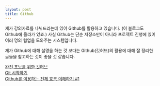 ```yaml
---
layout: post
title: Github
---
```


제가 강의자료를 나눠드리는데 있어 Github를 활용하고 있습니다.
(이 블로그도 Github에 올라가 있죠.)
사실 Github는 단순 저장소만이 아니라 프로젝트 진행에 있어 여러 명의 협업을 도와주는 시스템입니다.

제가 Github에 대해 설명을 하는 것 보다는 Github(깃허브)의 활용에 대해 잘 정리한 글들을 참고하는 것이 좋을 것 같습니다.


[완전 초보를 위한 깃허브](https://nolboo.kim/blog/2013/10/06/github-for-beginner/)   
[Git 시작하기](https://git-scm.com/book/ko/v1/%EC%8B%9C%EC%9E%91%ED%95%98%EA%B8%B0)   
[Github를 이용하는 전체 흐름 이해하기 #1](https://blog.outsider.ne.kr/865)
